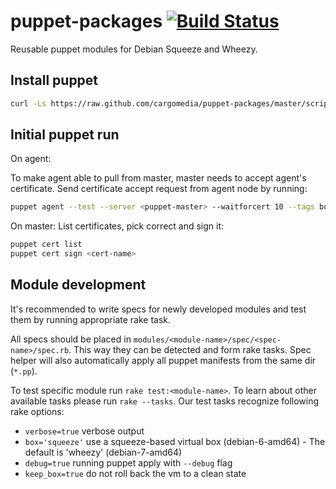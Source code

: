 puppet-packages [![Build Status](https://travis-ci.org/cargomedia/puppet-packages.png?branch=master)](https://travis-ci.org/cargomedia/puppet-packages)
===============
Reusable puppet modules for Debian Squeeze and Wheezy.

Install puppet
--------------
```sh
curl -Ls https://raw.github.com/cargomedia/puppet-packages/master/scripts/puppet-install.sh | bash
```

Initial puppet run
------------------
On agent:

To make agent able to pull from master, master needs to accept agent's certificate.
Send certificate accept request from agent node by running:
```sh
puppet agent --test --server <puppet-master> --waitforcert 10 --tags bootstrap
```


On master:
List certificates, pick correct and sign it:
```sh
puppet cert list
puppet cert sign <cert-name>
```

Module development
------------------
It's recommended to write specs for newly developed modules and test them by running appropriate rake task.

All specs should be placed in `modules/<module-name>/spec/<spec-name>/spec.rb`. This way they can be detected and form rake tasks.
Spec helper will also automatically apply all puppet manifests from the same dir (`*.pp`).

To test specific module run `rake test:<module-name>`. To learn about other available tasks please run `rake --tasks`.
Our test tasks recognize following rake options:
- `verbose=true` verbose output
- `box='squeeze'` use a squeeze-based virtual box (debian-6-amd64) - The default is 'wheezy' (debian-7-amd64)
- `debug=true` running puppet apply with `--debug` flag
- `keep_box=true` do not roll back the vm to a clean state
